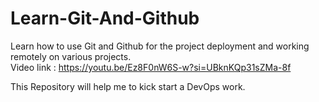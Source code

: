 # Learn-Git-And-Github
Learn how to use Git and Github for the project deployment and working remotely on various projects.<br>
Video link : https://youtu.be/Ez8F0nW6S-w?si=UBknKQp31sZMa-8f

This Repository will help me to kick start a DevOps work.